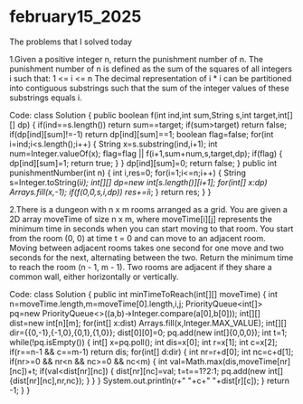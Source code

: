 # february15_2025
The problems that I solved today

1.Given a positive integer n, return the punishment number of n. The punishment number of n is defined as the sum of the squares of all integers i such that: 1 <= i <= n The decimal representation of i * i can be partitioned into contiguous substrings such that the sum of the integer values of these substrings equals i.

Code:
class Solution {
    public boolean f(int ind,int sum,String s,int target,int[][] dp)
    {
        if(ind==s.length()) 
            return sum==target;
        if(sum>target)
            return false;
        if(dp[ind][sum]!=-1)
            return dp[ind][sum]==1;
        boolean flag=false;
        for(int i=ind;i<s.length();i++)
        {
            String x=s.substring(ind,i+1);
            int num=Integer.valueOf(x);
            flag=flag || f(i+1,sum+num,s,target,dp);
            if(flag)
            {
                dp[ind][sum]=1;
                return true;
            }
        }
        dp[ind][sum]=0;
        return false;
    }
    public int punishmentNumber(int n) {
        int i,res=0;
        for(i=1;i<=n;i++)
        {
            String s=Integer.toString(i*i);
            int[][] dp=new int[s.length()][i+1];
            for(int[] x:dp)
                Arrays.fill(x,-1);
            if(f(0,0,s,i,dp))
                res+=i*i;
        }
        return res;
    }
}
 
2.There is a dungeon with n x m rooms arranged as a grid. You are given a 2D array moveTime of size n x m, where moveTime[i][j] represents the minimum time in seconds when you can start moving to that room. You start from the room (0, 0) at time t = 0 and can move to an adjacent room. Moving between adjacent rooms takes one second for one move and two seconds for the next, alternating between the two. Return the minimum time to reach the room (n - 1, m - 1). Two rooms are adjacent if they share a common wall, either horizontally or vertically.

Code:
class Solution {
    public int minTimeToReach(int[][] moveTime) {
        int n=moveTime.length,m=moveTime[0].length,i,j;
        PriorityQueue<int[]> pq=new PriorityQueue<>((a,b)->Integer.compare(a[0],b[0]));
        int[][] dist=new int[n][m];
        for(int[] x:dist)
            Arrays.fill(x,Integer.MAX_VALUE);
        int[][] dir={{0,-1},{-1,0},{0,1},{1,0}};
        dist[0][0]=0;
        pq.add(new int[]{0,0,0});
        int t=1;
        while(!pq.isEmpty())
        {
            int[] x=pq.poll();
            int dis=x[0];
            int r=x[1];
            int c=x[2];
            if(r==n-1 && c==m-1)
                return dis;
            for(int[] d:dir)
            {
                int nr=r+d[0];
                int nc=c+d[1];
                if(nr>=0 && nr<n && nc>=0 && nc<m)
                {
                    int val=Math.max(dis,moveTime[nr][nc])+t;
                    if(val<dist[nr][nc])
                    {
                        dist[nr][nc]=val;
                        t=t==1?2:1;
                        pq.add(new int[]{dist[nr][nc],nr,nc});
                    }
                }
            }
            System.out.println(r+" "+c+" "+dist[r][c]);
        }
        return -1;
    }
}
